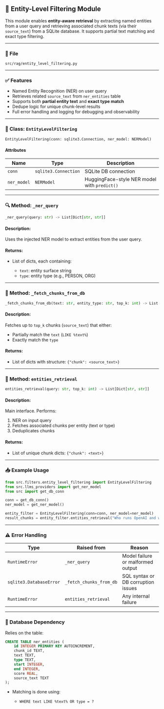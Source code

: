 ## 🧠 Entity-Level Filtering Module

This module enables **entity-aware retrieval** by extracting named entities from a user query and retrieving associated chunk texts (via their `source_text`) from a SQLite database. It supports partial text matching and exact type filtering.

---

### 📂 File

```
src/rag/entity_level_filtering.py
```

---

### ✅ Features

* Named Entity Recognition (NER) on user query
* Retrieves related `source_text` from `ner_entities` table
* Supports both **partial entity text** and **exact type match**
* Dedupe logic for unique chunk-level results
* Full error handling and logging for debugging and observability

---

### 🧠 Class: `EntityLevelFiltering`

```python
EntityLevelFiltering(conn: sqlite3.Connection, ner_model: NERModel)
```

#### Attributes

| Name        | Type                 | Description                                  |
| ----------- | -------------------- | -------------------------------------------- |
| `conn`      | `sqlite3.Connection` | SQLite DB connection                         |
| `ner_model` | `NERModel`           | HuggingFace-style NER model with `predict()` |

---

### 🔍 Method: `_ner_query`

```python
_ner_query(query: str) -> List[Dict[str, str]]
```

#### Description:

Uses the injected NER model to extract entities from the user query.

#### Returns:

* List of dicts, each containing:

  * `text`: entity surface string
  * `type`: entity type (e.g., PERSON, ORG)

---

### 🧾 Method: `_fetch_chunks_from_db`

```python
_fetch_chunks_from_db(text: str, entity_type: str, top_k: int) -> List[Dict[str, str]]
```

#### Description:

Fetches up to `top_k` chunks (`source_text`) that either:

* Partially match the `text` (`LIKE %text%`)
* Exactly match the `type`

#### Returns:

* List of dicts with structure: `{"chunk": <source_text>}`

---

### 🔄 Method: `entities_retrieval`

```python
entities_retrieval(query: str, top_k: int) -> List[Dict[str, str]]
```

#### Description:

Main interface. Performs:

1. NER on input query
2. Fetches associated chunks per entity (text or type)
3. Deduplicates chunks

#### Returns:

* List of unique chunk dicts: `{"chunk": <text>}`

---

### 📥 Example Usage

```python
from src.filters.entity_level_filtering import EntityLevelFiltering
from src.llms_providers import get_ner_model
from src import get_db_conn

conn = get_db_conn()
ner_model = get_ner_model()

entity_filter = EntityLevelFiltering(conn=conn, ner_model=ner_model)
result_chunks = entity_filter.entities_retrieval("Who runs OpenAI and what is GPT-4?", top_k=5)
```

---

### ⚠ Error Handling

| Type                    | Raised from             | Reason                             |
| ----------------------- | ----------------------- | ---------------------------------- |
| `RuntimeError`          | `_ner_query`            | Model failure or malformed output  |
| `sqlite3.DatabaseError` | `_fetch_chunks_from_db` | SQL syntax or DB corruption issues |
| `RuntimeError`          | `entities_retrieval`    | Any internal failure               |

---

### 🔗 Database Dependency

Relies on the table:

```sql
CREATE TABLE ner_entities (
    id INTEGER PRIMARY KEY AUTOINCREMENT,
    chunk_id TEXT,
    text TEXT,
    type TEXT,
    start INTEGER,
    end INTEGER,
    score REAL,
    source_text TEXT
);
```

* Matching is done using:

  * `WHERE text LIKE %text% OR type = ?`

